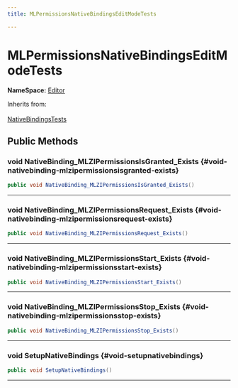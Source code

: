 ```yaml
---
title: MLPermissionsNativeBindingsEditModeTests

---
```


# MLPermissionsNativeBindingsEditModeTests



**NameSpace:** 
[Editor](/versioned_docs/version-22-Feb-2023/unity-api/api/Tests.Editor/Tests.Editor.md) 





Inherits from: <br></br>[NativeBindingsTests](/versioned_docs/version-22-Feb-2023/unity-api/api/Classes/NativeBindingsTests.md)




## Public Methods

### void NativeBinding_MLZIPermissionsIsGranted_Exists {#void-nativebinding-mlzipermissionsisgranted-exists}

```csharp
public void NativeBinding_MLZIPermissionsIsGranted_Exists()
```






-----------

### void NativeBinding_MLZIPermissionsRequest_Exists {#void-nativebinding-mlzipermissionsrequest-exists}

```csharp
public void NativeBinding_MLZIPermissionsRequest_Exists()
```






-----------

### void NativeBinding_MLZIPermissionsStart_Exists {#void-nativebinding-mlzipermissionsstart-exists}

```csharp
public void NativeBinding_MLZIPermissionsStart_Exists()
```






-----------

### void NativeBinding_MLZIPermissionsStop_Exists {#void-nativebinding-mlzipermissionsstop-exists}

```csharp
public void NativeBinding_MLZIPermissionsStop_Exists()
```






-----------

### void SetupNativeBindings {#void-setupnativebindings}

```csharp
public void SetupNativeBindings()
```






-----------


